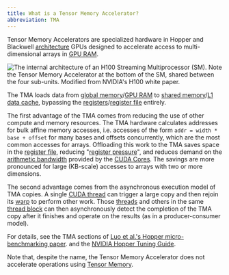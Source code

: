 ```yaml
---
title: What is a Tensor Memory Accelerator?
abbreviation: TMA
---
```


Tensor Memory Accelerators are specialized hardware in Hopper and Blackwell
[architecture](/gpu-glossary/device-hardware/streaming-multiprocessor-architecture)
GPUs designed to accelerate access to multi-dimensional arrays in
[GPU RAM](/gpu-glossary/device-hardware/gpu-ram).

![The internal architecture of an H100 [Streaming Multiprocessor (SM)](/gpu-glossary/device-hardware/streaming-multiprocessor). Note the Tensor Memory Accelerator at the bottom of the [SM](/gpu-glossary/device-hardware/streaming-multiprocessor), shared between the four sub-units. Modified from NVIDIA's [H100 white paper](https://resources.nvidia.com/en-us-tensor-core).](themed-image://gh100-sm.svg)

The TMA loads data from
[global memory](/gpu-glossary/device-software/global-memory)/[GPU RAM](/gpu-glossary/device-hardware/gpu-ram)
to
[shared memory](/gpu-glossary/device-software/shared-memory)/[L1 data cache](/gpu-glossary/device-hardware/l1-data-cache),
bypassing the
[registers](/gpu-glossary/device-software/registers)/[register file](/gpu-glossary/device-hardware/register-file)
entirely.

The first advantage of the TMA comes from reducing the use of other compute and
memory resources. The TMA hardware calculates addresses for bulk affine memory
accesses, i.e. accesses of the form `addr = width * base + offset` for many
bases and offsets concurrently, which are the most common accesses for arrays.
Offloading this work to the TMA saves space in the
[register file](/gpu-glossary/device-hardware/register-file),
reducing "[register pressure](/gpu-glossary/perf/register-pressure)",
and reduces demand on the [arithmetic bandwidth](/gpu-glossary/perf/arithmetic-bandwidth)
provided by the [CUDA Cores](/gpu-glossary/device-hardware/cuda-core). The savings are more
pronounced for large (KB-scale) accesses to arrays with two or more dimensions.

The second advantage comes from the asynchronous execution model of TMA copies.
A single [CUDA thread](/gpu-glossary/device-software/thread) can trigger a large
copy and then rejoin its [warp](/gpu-glossary/device-software/warp) to perform
other work. Those [threads](/gpu-glossary/device-software/thread) and others in
the same [thread block](/gpu-glossary/device-software/thread-block) can then
asynchronously detect the completion of the TMA copy after it finishes and
operate on the results (as in a producer-consumer model).

For details, see the TMA sections of
[Luo et al.'s Hopper micro-benchmarking paper](https://arxiv.org/abs/2501.12084v1).
and the
[NVIDIA Hopper Tuning Guide](https://docs.nvidia.com/cuda/hopper-tuning-guide/index.html#tensor-memory-accelerator).

Note that, despite the name, the Tensor Memory Accelerator does not accelerate
operations using [Tensor Memory](/gpu-glossary/device-hardware/tensor-memory).
